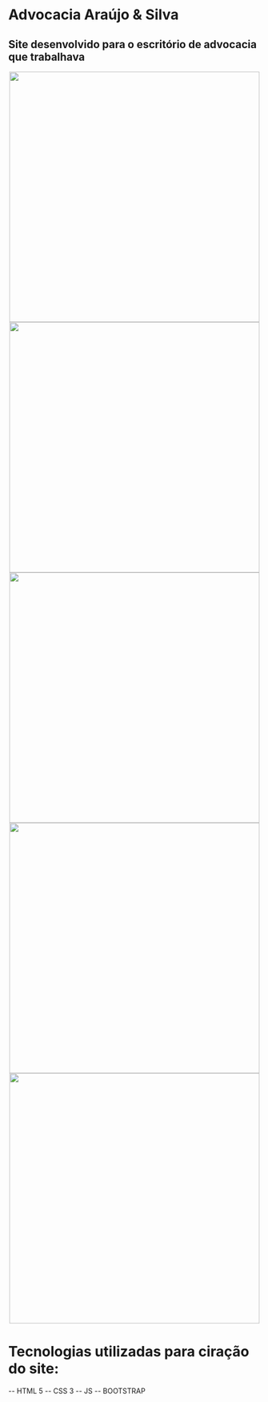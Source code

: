 # Advocacia Araújo & Silva
<h2>Site desenvolvido para o escritório de advocacia que trabalhava</h2>

<p style="text-align: center">
<img src="https://github.com/Luan-Carlos-Dantas/advaraujoesilva.com.br/assets/109487706/5e4115ed-c67c-4759-a093-36e45c07a145" width="500">
<img src="https://github.com/Luan-Carlos-Dantas/advaraujoesilva.com.br/assets/109487706/084982ad-fa7f-4c88-af9d-9491b6cd1bac" width="500">
<img src="https://github.com/Luan-Carlos-Dantas/advaraujoesilva.com.br/assets/109487706/56345a46-542b-4e9c-9ce3-87acb3c4f56b" width="500">
<img src="https://github.com/Luan-Carlos-Dantas/advaraujoesilva.com.br/assets/109487706/3381842a-c3eb-419f-8a1f-451933905bd3" width="500">
<img src="https://github.com/Luan-Carlos-Dantas/advaraujoesilva.com.br/assets/109487706/e0cfdd76-130b-405c-bf44-a4d94de6d038" width="500">
</p>

# Tecnologias utilizadas para ciração do site:
-- HTML 5
-- CSS 3 
-- JS
-- BOOTSTRAP
